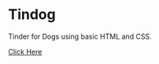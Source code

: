 # Tindog
Tinder for Dogs using basic HTML and CSS.

<a href="https://x610s-06.github.io/tindog/">Click Here</a>
